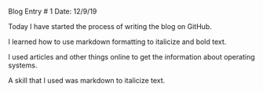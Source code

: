 Blog Entry # 1						     Date: 12/9/19


Today I have started the process of writing the blog on GitHub.

I learned how to use markdown formatting to italicize and bold text.

I used articles and other things online to get the information about operating systems.

A skill that I used was markdown to italicize text.
